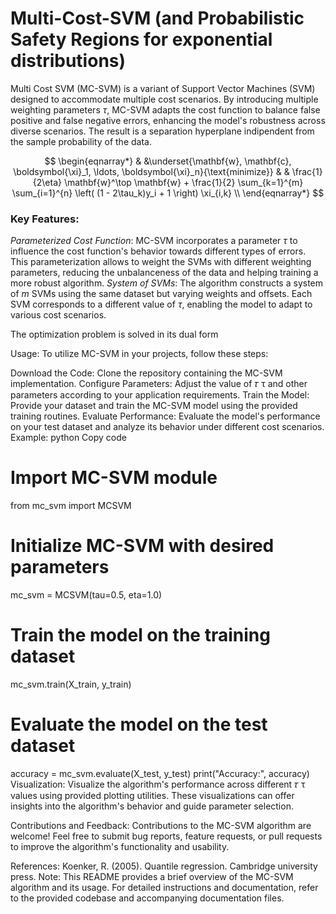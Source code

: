 # Multi-Cost-SVM (and Probabilistic Safety Regions for exponential distributions)

Multi Cost SVM (MC-SVM) is a variant of Support Vector Machines (SVM) designed to accommodate multiple cost scenarios. By introducing multiple weighting parameters $\tau$,  MC-SVM adapts the cost function to balance false positive and false negative errors, enhancing the model's robustness across diverse scenarios. The result is a separation hyperplane indipendent from the sample probability of the data.

$$
\begin{eqnarray*}
& &\underset{\mathbf{w}, \mathbf{c}, \boldsymbol{\xi}_1, \ldots, \boldsymbol{\xi}_n}{\text{minimize}}
& & \frac{1}{2\eta} \mathbf{w}^\top \mathbf{w} + \frac{1}{2} \sum_{k=1}^{m} \sum_{i=1}^{n} \left( (1 - 2\tau_k)y_i + 1 \right) \xi_{i,k} \\
\end{eqnarray*}
$$

### Key Features:
_Parameterized Cost Function_: MC-SVM incorporates a parameter $\tau$ to influence the cost function's behavior towards different types of errors. This parameterization allows to weight the SVMs with different weighting parameters, reducing the unbalanceness of the data and helping training a more robust algorithm.
_System of SVMs_: The algorithm constructs a system of $m$ SVMs using the same dataset but varying weights and offsets. Each SVM corresponds to a different value of $\tau$, enabling the model to adapt to various cost scenarios.

The optimization problem is solved in its dual form

Usage:
To utilize MC-SVM in your projects, follow these steps:

Download the Code: Clone the repository containing the MC-SVM implementation.
Configure Parameters: Adjust the value of 
𝜏
τ and other parameters according to your application requirements.
Train the Model: Provide your dataset and train the MC-SVM model using the provided training routines.
Evaluate Performance: Evaluate the model's performance on your test dataset and analyze its behavior under different cost scenarios.
Example:
python
Copy code
# Import MC-SVM module
from mc_svm import MCSVM

# Initialize MC-SVM with desired parameters
mc_svm = MCSVM(tau=0.5, eta=1.0)

# Train the model on the training dataset
mc_svm.train(X_train, y_train)

# Evaluate the model on the test dataset
accuracy = mc_svm.evaluate(X_test, y_test)
print("Accuracy:", accuracy)
Visualization:
Visualize the algorithm's performance across different 
𝜏
τ values using provided plotting utilities. These visualizations can offer insights into the algorithm's behavior and guide parameter selection.


Contributions and Feedback:
Contributions to the MC-SVM algorithm are welcome! Feel free to submit bug reports, feature requests, or pull requests to improve the algorithm's functionality and usability.

References:
Koenker, R. (2005). Quantile regression. Cambridge university press.
Note: This README provides a brief overview of the MC-SVM algorithm and its usage. For detailed instructions and documentation, refer to the provided codebase and accompanying documentation files.
